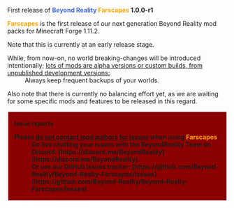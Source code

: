 First release of **<span style="color:#4169E1">Beyond Reality</span> <span style="color:#FFA500">Farscapes</span> 1.0.0-r1**

<span style="color:#FFA500">**Farscapes**</span> is the first release of our next generation Beyond Reality mod packs for Minecraft Forge 1.11.2.

Note that this is currently at an early release stage.

<dl>

<dt>While, from now-on, no world breaking-changes will be introduced intentionally; <u>lots of mods are alpha versions or custom builds, from unpublished development versions:</u></dt>

<dd>Always keep frequent backups of your worlds.</dd>

</dl>

Also note that there is currently no balancing effort yet, as we are waiting for some specific mods and features to be released in this regard.

<div style="border:2px solid #FFFFFF;background:#8B0000;margin-top:8px;padding:4px 14px;font-weight:bold">

Issue reports

<dl>

<dt style="font-weight:bold">Please <u>do not contact mod authors for issues</u> when using <span style="font-weight:bold;color:#FFA500">Farscapes</span>:</dt>

<dd>Go live chatting your issues with the BeyondReality Team on Discord: [https://discord.me/BeyondReality](https://discord.me/BeyondReality).</dd>

<dd>Or use our GitHub issues tracker: [https://github.com/Beyond-Reality/Beyond-Realty-Farscapes/issues](https://github.com/Beyond-Reality/Beyond-Realty-Farscapes/issues).</dd>

</dl>

</div>
